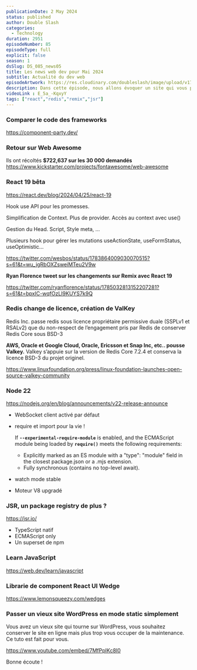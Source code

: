 ```yaml
---
publicationDate: 2 May 2024
status: published
author: Double Slash
categories:
  - Technology
duration: 2951
episodeNumber: 85
episodeType: full
explicit: false
season: 1
dsSlug: DS_085_news05
title: Les news web dev pour Mai 2024
subtitle: Actualité du dev web
episodeArtwork: https://res.cloudinary.com/doubleslash/image/upload/v1714581775/episode/ART_85_xvcybj.png
description: Dans cette épisode, nous allons évoquer un site qui vous permet de comparer le code des principaux frameworks front, de la sortie de ReactJS 19 en bêta, du changement de licence de Redis, de la sortie de node.js 22, d'un nouveau registre de package nommé JSR, d'une librairie de component React et Tailwind et de comment transformer un vieux site WordPress en simple site statique.
videoLink : E_5a_-KqxyY
tags: ["react","redis","remix","jsr"]
---
```

### Comparer le code des frameworks

https://component-party.dev/

### Retour sur Web Awesome

Ils ont récoltés **$722,637 sur les 30 000 demandés**
https://www.kickstarter.com/projects/fontawesome/web-awesome

### React 19 bêta

https://react.dev/blog/2024/04/25/react-19

Hook use API pour les promesses.

Simplification de Context. Plus de provider. Accès au context avec use()

Gestion du Head. Script, Style meta, …

Plusieurs hook pour gérer les mutations useActionState, useFormStatus, useOptimistic…

https://twitter.com/wesbos/status/1783864009030070515?s=61&t=wu_jgRbOXZsweiMTeu2V9w

**Ryan Florence tweet sur les changements sur Remix avec React 19**

https://twitter.com/ryanflorence/status/1785032813152207281?s=61&t=bpxIC-wqfOzLI9KUYS7k9Q

### Redis change de licence, création de ValKey

Redis Inc. passe redis sous licence propriétaire permissive duale (SSPLv1 et RSALv2) que du non-respect de l’engagement pris par Redis de conserver Redis Core sous BSD-3

**AWS, Oracle et Google Cloud, Oracle, Ericsson et Snap Inc, etc.. pousse Valkey.**
Valkey s’appuie sur la version de Redis Core 7.2.4 et conserva la licence BSD-3 du projet originel.

https://www.linuxfoundation.org/press/linux-foundation-launches-open-source-valkey-community

### Node 22

https://nodejs.org/en/blog/announcements/v22-release-announce

- WebSocket client activé par défaut
- require et import pour la vie !

    If **`--experimental-require-module`** is enabled, and the ECMAScript module being loaded by **`require()`** meets the following requirements:
    - Explicitly marked as an ES module with a "type": "module" field in the closest package.json or a .mjs extension.
    - Fully synchronous (contains no top-level await).

- watch mode stable
- Moteur V8 upgradé

### JSR, un package registry de plus ?

https://jsr.io/

- TypeScript natif
- ECMAScript only
- Un superset de npm

### Learn JavaScript

https://web.dev/learn/javascript

### Librarie de component React UI Wedge

https://www.lemonsqueezy.com/wedges

### Passer un vieux site WordPress en mode static simplement

Vous avez un vieux site qui tourne sur WordPress, vous souhaitez conserver le site en ligne mais plus trop vous occuper de la maintenance. Ce tuto est fait pour vous.

https://www.youtube.com/embed/7MfPpIKc8I0

Bonne écoute !




